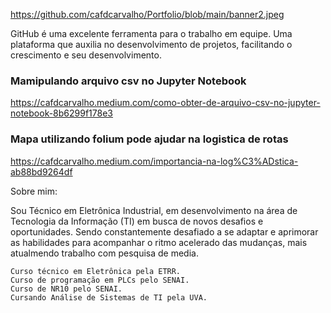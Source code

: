https://github.com/cafdcarvalho/Portfolio/blob/main/banner2.jpeg <p align="center">

</p>







GitHub é uma excelente ferramenta para o trabalho em equipe. Uma plataforma que auxilia no desenvolvimento de projetos, facilitando o crescimento e seu desenvolvimento. 

### Mamipulando arquivo csv no Jupyter Notebook
https://cafdcarvalho.medium.com/como-obter-de-arquivo-csv-no-jupyter-notebook-8b6299f178e3


### Mapa utilizando folium pode ajudar na logistica de rotas
https://cafdcarvalho.medium.com/importancia-na-log%C3%ADstica-ab88bd9264df


Sobre mim:

Sou Técnico em Eletrônica Industrial, em desenvolvimento na área de Tecnologia da Informação (TI) em busca de novos desafios e oportunidades. Sendo constantemente desafiado a se adaptar e aprimorar as habilidades para acompanhar o ritmo acelerado das mudanças, mais atualmendo trabalho com pesquisa de media.

    Curso técnico em Eletrônica pela ETRR.
    Curso de programação em PLCs pelo SENAI.
    Curso de NR10 pelo SENAI.
    Cursando Análise de Sistemas de TI pela UVA.
    



